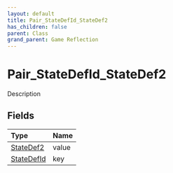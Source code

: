 ```yaml
---
layout: default
title: Pair_StateDefId_StateDef2
has_children: false
parent: Class
grand_parent: Game Reflection
---
```

# Pair_StateDefId_StateDef2
Description 

## Fields
| Type | Name |
|:-------------|:--------------|
| [StateDef2](/game-reflection/components/state_def2.md) | value |
| [StateDefId](/game-reflection/classes/state_def_id.md) | key |
